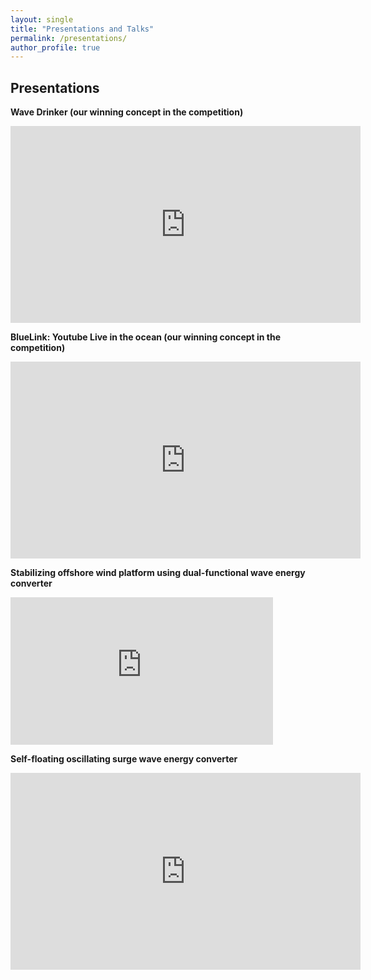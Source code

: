 ```yaml
---
layout: single
title: "Presentations and Talks"
permalink: /presentations/
author_profile: true
---
```


## Presentations

**Wave Drinker (our winning concept in the competition)**
<iframe width="560" height="315" src="https://www.youtube.com/embed/v5HQfuyQW8k" frameborder="0" allow="accelerometer; autoplay; encrypted-media; gyroscope; picture-in-picture" allowfullscreen></iframe>

<br />

**BlueLink: Youtube Live in the ocean (our winning concept in the competition)**
<iframe width="560" height="315" src="https://www.youtube.com/embed/uhtcPQ0r0gs" frameborder="0" allow="accelerometer; autoplay; encrypted-media; gyroscope; picture-in-picture" allowfullscreen></iframe>

<br />

**Stabilizing offshore wind platform using dual-functional wave energy converter**
<iframe width="420" height="236" src="https://www.youtube.com/embed/ITkF6KThUOA" frameborder="0" allow="accelerometer; autoplay; encrypted-media; gyroscope; picture-in-picture" allowfullscreen></iframe>

<br />

**Self-floating oscillating surge wave energy converter**
<iframe width="560" height="315" src="https://www.youtube.com/embed/vJWN0vqg1Go" frameborder="0" allow="accelerometer; autoplay; encrypted-media; gyroscope; picture-in-picture" allowfullscreen></iframe>
